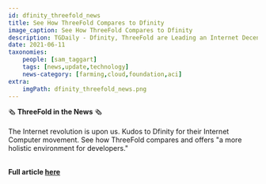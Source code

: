 ```yaml
---
id: dfinity_threefold_news
title: See How ThreeFold Compares to Dfinity
image_caption: See How ThreeFold Compares to Dfinity
description: TGDaily - Dfinity, ThreeFold are Leading an Internet Decentralization Revolution
date: 2021-06-11
taxonomies:
    people: [sam_taggart]
    tags: [news,update,technology]
    news-category: [farming,cloud,foundation,aci]
extra:
    imgPath: dfinity_threefold_news.png
---
```


🗞 **ThreeFold in the News** 🗞
<br/>
<br/>
The Internet revolution is upon us. Kudos to Dfinity for their Internet Computer movement. See how ThreeFold compares and offers "a more holistic environment for developers."
<br/>
<br/>

**Full article [here](https://tgdaily.com/web/6-dfinity-threefold-are-leading-an-internet-decentralization-revolution/)**
